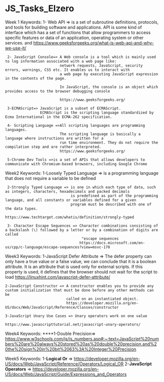 # JS_Tasks_Elzero
Week 1 
  Keywords:
     1- Web API =>  is a set of subroutine definitions, protocols, and tools for building software and applications.
                  API is some kind of interface which has a set of functions that allow programmers to access specific features
                  or data of an application, operating system or other services.
                 and https://www.geeksforgeeks.org/what-is-web-api-and-why-we-use-it/
                  
     2- JavaScript Console=> A Web console is a tool which is mainly used to log information associated with a web page like:
                             network requests, JavaScript, security errors, warnings, CSS etc. It enables us to interact with 
                             a web page by executing JavaScript expression in the contents of the page. 
                             
                             In JavaScript, the console is an object which provides access to the browser debugging console
                             
                             https://www.geeksforgeeks.org/

     3-ECMAScript=> JavaScript is a subset of ECMAScript. 
                    ECMAScript is the scripting language standardized by Ecma International in the ECMA-262 specification.
                    
     4- Scripting Language =>All scripting languages are programming languages.
                             The scripting language is basically a language where instructions are written for a 
                             run time environment. They do not require the compilation step and are rather interpreted.
                             https://www.geeksforgeeks.org/
                             
     5-Chrome Dev Tools =>is a set of APIs that allows developers to communicate with Chromium-based browsers, including Google Chrome
                          
                
Week2 
  Keywords:
     1-Loosely Typed Language => is a programming language that does not require a variable to be defined
     
     
     2-Strongly Typed Language => is one in which each type of data, such as integers, characters, hexadecimals and packed decimals
                                  is predefined as part of the programming language, and all constants or variables defined for a given
                                  program must be described with one of the data types.
                                  https://www.techtarget.com/whatis/definition/strongly-typed
                                  
     3- Character Escape Sequences => Character combinations consisting of a backslash (\) followed by a letter or by a combination of digits are called
                                       "escape sequences  
                                      https://docs.microsoft.com/en-us/cpp/c-language/escape-sequences?view=msvc-170
                                      
                          
Week3 
  Keywords:
    1-JavaScript Defer Attribute => The defer property can only have a true value or a false value, we can conclude that it is a boolean attribute.
                                    It is an attribute that is used only for external scripts. 
                                    If this property is used, it defines that the browser should not wait for the script to load 
                                    https://linuxhint.com/javascript-defer-attribute/
                                    
    
                                    
    2-JavaScript Constructor => A constructor enables you to provide any custom initialization that must be done before any other methods can be
                                called on an instantiated object.                                
                                https://developer.mozilla.org/en-US/docs/Web/JavaScript/Reference/Classes/constructor
                                    
    3-JavaScript Unary Use Cases => Unary operators work on one value                                 
                                    https://www.javascripttutorial.net/javascript-unary-operators/
                                    
Week4
  Keywords:
    ****1-Double Precision=> https://www.w3schools.com/js/js_numbers.asp#:~:text=JavaScript%20numbers%20are%20always%20stored%20as%20double%20precision,and%20the%20sign%20in%20bit%2063%3A%20Integer%20Precision
                                    
                                    
                                    
Week5 
  Keywords:
      1-**Logical Or** => https://developer.mozilla.org/en-US/docs/Web/JavaScript/Reference/Operators/Logical_OR
      2-**JavaScript Operators** => https://developer.mozilla.org/en-US/docs/Web/JavaScript/Guide/Expressions_and_Operators

       
                                    
                                    
                                    
                                    
                                    
                                    
                                    
                                    
                                    
                                    
                                    
                                    
                                    
                                    
                                    
                                    
                                    
